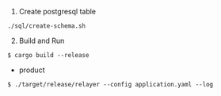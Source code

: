 1. Create postgresql table

```shell
./sql/create-schema.sh
```

2. Build and Run

```shell
$ cargo build --release
```

* product

```shell
$ ./target/release/relayer --config application.yaml --log
```
